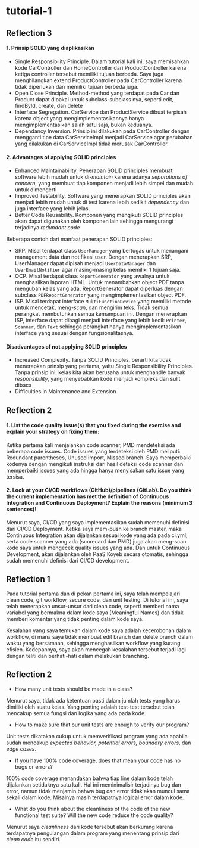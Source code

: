 # tutorial-1

## Reflection 3
#### 1. Prinsip SOLID yang diaplikasikan
- Single Responsibility Principle. Dalam tutorial kali ini, saya memisahkan kode CarController dan HomeController dari
ProductController karena ketiga controller tersebut memiliki tujuan berbeda. Saya juga menghilangkan extend ProductController
pada CarController karena tidak diperlukan dan memiliki tujuan berbeda juga.
- Open Close Principle. Method-method yang terdapat pada Car dan Product dapat dipakai untuk subclass-subclass nya,
seperti edit, findById, create, dan delete
- Interface Segregation. CarService dan ProductService dibuat terpisah karena object yang mengimplementasikannya hanya 
mengimplementasikan salah satu saja, bukan keduanya.
- Dependancy Inversion. Prinsip ini dilakukan pada CarController dengan mengganti tipe data CarServiceImpl menjadi CarService
agar perubahan yang dilakukan di CarServiceImpl tidak merusak CarController.

#### 2. Advantages of applying SOLID principles
- Enhanced Maintainability. Penerapan SOLID principles membuat software lebih mudah untuk di-_maintain_ karena adanya 
_separations of concern_, yang membuat tiap komponen menjadi lebih simpel dan mudah untuk dimengerti
- Improved Testability. Software yang menerapkan SOLID principles akan menjadi lebih mudah untuk di test karena lebih sedikit
_dependency_ dan juga interface yang lebih jelas.
- Better Code Reusability. Komponen yang mengikuti SOLID principles akan dapat digunakan oleh komponen lain sehingga mengurangi
terjadinya _redundant code_

Beberapa contoh dari manfaat penerapan SOLID principles:
- SRP. Misal terdapat class `UserManager` yang bertugas untuk menangani management data dan notifikasi user. Dengan menerapkan SRP,
UserManager dapat dipisah menjadi `UserDataManager` dan `UserEmailNotifier` agar masing-masing kelas memiliki 1 tujuan saja.
- OCP. Misal terdapat class `ReportGenerator` yang awalnya untuk menghasilkan laporan HTML. Untuk menambahkan object PDF 
tanpa mengubah kelas yang ada, ReportGenerator dapat diperluas dengan subclass `PDFReportGenerator` yang mengimplementasikan object PDF.
- ISP. Misal terdapat interface `MultiFunctionDevice` yang memiliki metode untuk mencetak, meng-_scan_, dan mengirim teks. 
Tidak semua perangkat membutuhkan semua kemampuan ini. Dengan menerapkan ISP, interface dapat dibagi menjadi interface yang 
lebih kecil: `Printer`, `Scanner`, dan `Text` sehingga perangkat hanya mengimplementasikan interface yang sesuai dengan fungsionalitasnya.

#### Disadvantages of not applying SOLID principles
- Increased Complexity. Tanpa SOLID Principles, berarti kita tidak menerapkan prinsip yang pertama, yaitu Single Responsibility
Principles. Tanpa prinsip ini, kelas kita akan berusaha untuk menghandle banyak _responsibility_, yang menyebabkan kode menjadi
kompleks dan sulit dibaca
- Difficulties in Maintenance and Extension


## Reflection 2
#### 1. List the code quality issue(s) that you fixed during the exercise and explain your strategy on fixing them:

Ketika pertama kali menjalankan code scanner, PMD mendeteksi ada beberapa code issues.
Code issues yang terdeteksi oleh PMD meliputi:
Redundant parentheses, Unused import, Missed branch. Saya memperbaiki kodenya
dengan mengikuti instruksi dari hasil deteksi code scanner
dan memperbaiki issues yang ada hingga hanya menyisakan satu issue yang tersisa.

#### 2. Look at your CI/CD workflows (GitHub)/pipelines (GitLab). Do you think the current implementation has met the definition of Continuous Integration and Continuous Deployment? Explain the reasons (minimum 3 sentences)!

Menurut saya, CI/CD yang saya implementasikan sudah memenuhi definisi dari CI/CD Deployment.
Ketika saya mem-push ke branch master, maka Continuous Integration akan dijalankan sesuai kode yang ada pada ci.yml, 
serta code scanner yang ada (scorecard dan PMD) juga akan meng-scan kode saya
untuk mengecek quality issues yang ada. Dan untuk Continuous Development, akan dijalankan
oleh PaaS Koyeb secara otomatis, sehingga sudah memenuhi definisi dari CI/CD development.


## Reflection 1
Pada tutorial pertama dan di pekan pertama ini,
saya telah mempelajari clean code, git workflow,
secure code, dan unit testing. Di tutorial ini,
saya telah menerapkan unsur-unsur dari clean code,
seperti memberi nama variabel yang bermakna dalam kode saya
(Meaningful Names) dan tidak memberi komentar yang tidak penting
dalam kode saya.

Kesalahan yang saya temukan dalam kode saya adalah kecerobohan dalam
workflow, di mana saya tidak membuat edit branch dan delete branch
dalam waktu yang bersamaan, sehingga menghasilkan workflow yang kurang
efisien. Kedepannya, saya akan mencegah kesalahan tersebut terjadi lagi
dengan teliti dan berhati-hati dalam melakukan branching.

## Reflection 2

* How many unit tests should be made in a class?

Menurut saya, tidak ada ketentuan pasti dalam jumlah tests yang harus dimiliki
oleh suatu kelas. Yang penting adalah test-test tersebut telah mencakup
semua fungsi dan logika yang ada pada kode.

* How to make sure that our unit tests are enough to verify our program?

Unit tests dikatakan cukup untuk memverifikasi program yang ada apabila
sudah mencakup _expected behavior, potential errors, boundary errors,_ dan _edge cases_.

* If you have 100% code coverage, does that mean your code has no bugs or errors?

100% code coverage menandakan bahwa tiap line dalam kode telah dijalankan
setidaknya satu kali. Hal ini meminimalisir terjadinya bug dan error, namun
tidak menjamin bahwa bug dan error tidak akan muncul sama sekali dalam kode. Misalnya
masih terdapatnya logical error dalam kode.

* What do you think about the cleanliness of the code of the new functional test suite? Will the new code reduce the code quality?

Menurut saya _cleanliness_ dari kode tersebut akan berkurang
karena terdapatnya pengulangan dalam program yang menentang prinsip
dari _clean code_ itu sendiri.


